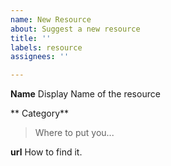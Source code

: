 ```yaml
---
name: New Resource
about: Suggest a new resource
title: ''
labels: resource
assignees: ''

---
```


**Name**
Display Name of the resource

** Category**
> Where to put you...

**url**
How to find it.
